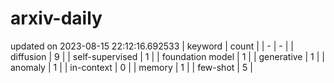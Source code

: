 # arxiv-daily
updated on 2023-08-15 22:12:16.692533
| keyword | count |
| - | - |
| diffusion | 9 |
| self-supervised | 1 |
| foundation model | 1 |
| generative | 1 |
| anomaly | 1 |
| in-context | 0 |
| memory | 1 |
| few-shot | 5 |

